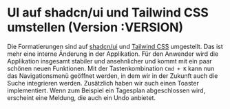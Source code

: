 # UI auf shadcn/ui und Tailwind CSS umstellen (Version :VERSION)

Die Formatierungen sind auf [shadcn/ui](https://ui.shadcn.com/docs) und [Tailwind CSS](https://tailwindcss.com/) umgestellt.
Das ist mehr eine interne Änderung in der Applikation. Für den Anwender wird die Applikation insgesamt stabiler und ansehnlicher und kommt mit ein paar schönen neuen Funktionen. Mit der Tastenkombination `Cmd + K` kann nun das Navigationsmenü geöffnet werden, in dem wir in der Zukunft auch die Suche integrieren werden.
Zusätzlich haben wir auch einen Toaster implementiert. Wenn zum Beispiel ein Tagesplan abgeschlossen wird, erscheint eine Meldung, die auch ein Undo anbietet.
